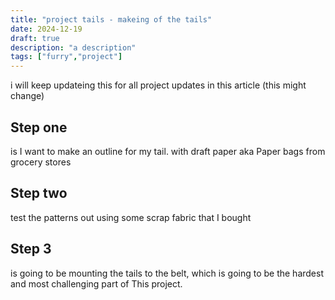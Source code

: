 ```yaml
---
title: "project tails - makeing of the tails"
date: 2024-12-19
draft: true
description: "a description"
tags: ["furry","project"]
---
```

i will keep updateing this for all project updates in this article (this might change)

## Step one 
 is I want to make an outline for my tail. with draft paper aka Paper bags from grocery stores

## Step two 
 test the patterns out using some scrap fabric that I bought

## Step 3
 is going to be mounting the tails to the belt, which is going to be the hardest and most challenging part of This project.
